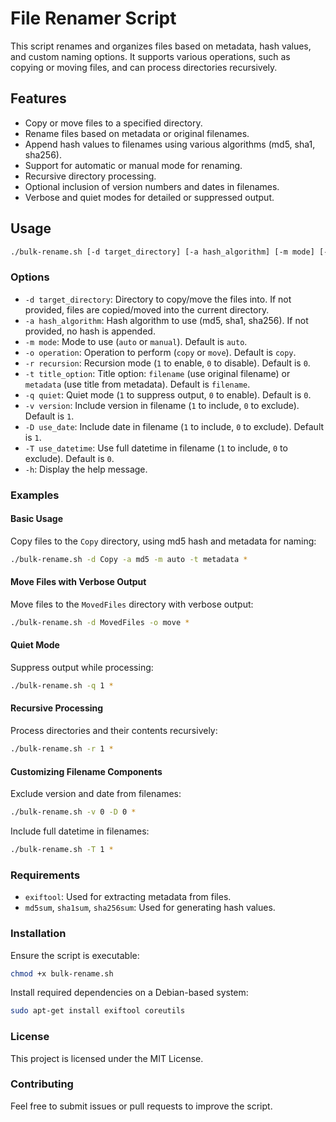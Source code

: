 # File Renamer Script

This script renames and organizes files based on metadata, hash values, and custom naming options. It supports various operations, such as copying or moving files, and can process directories recursively.

## Features

- Copy or move files to a specified directory.
- Rename files based on metadata or original filenames.
- Append hash values to filenames using various algorithms (md5, sha1, sha256).
- Support for automatic or manual mode for renaming.
- Recursive directory processing.
- Optional inclusion of version numbers and dates in filenames.
- Verbose and quiet modes for detailed or suppressed output.

## Usage

```bash
./bulk-rename.sh [-d target_directory] [-a hash_algorithm] [-m mode] [-o operation] [-r recursion] [-t title_option] [-q quiet] [-v version] [-D use_date] [-T use_datetime] [files...]
```

### Options

- `-d target_directory`: Directory to copy/move the files into. If not provided, files are copied/moved into the current directory.
- `-a hash_algorithm`: Hash algorithm to use (md5, sha1, sha256). If not provided, no hash is appended.
- `-m mode`: Mode to use (`auto` or `manual`). Default is `auto`.
- `-o operation`: Operation to perform (`copy` or `move`). Default is `copy`.
- `-r recursion`: Recursion mode (`1` to enable, `0` to disable). Default is `0`.
- `-t title_option`: Title option: `filename` (use original filename) or `metadata` (use title from metadata). Default is `filename`.
- `-q quiet`: Quiet mode (`1` to suppress output, `0` to enable). Default is `0`.
- `-v version`: Include version in filename (`1` to include, `0` to exclude). Default is `1`.
- `-D use_date`: Include date in filename (`1` to include, `0` to exclude). Default is `1`.
- `-T use_datetime`: Use full datetime in filename (`1` to include, `0` to exclude). Default is `0`.
- `-h`: Display the help message.

### Examples

#### Basic Usage

Copy files to the `Copy` directory, using md5 hash and metadata for naming:
```bash
./bulk-rename.sh -d Copy -a md5 -m auto -t metadata *
```

#### Move Files with Verbose Output

Move files to the `MovedFiles` directory with verbose output:
```bash
./bulk-rename.sh -d MovedFiles -o move *
```

#### Quiet Mode

Suppress output while processing:
```bash
./bulk-rename.sh -q 1 *
```

#### Recursive Processing

Process directories and their contents recursively:
```bash
./bulk-rename.sh -r 1 *
```

#### Customizing Filename Components

Exclude version and date from filenames:
```bash
./bulk-rename.sh -v 0 -D 0 *
```

Include full datetime in filenames:
```bash
./bulk-rename.sh -T 1 *
```

### Requirements

- `exiftool`: Used for extracting metadata from files.
- `md5sum`, `sha1sum`, `sha256sum`: Used for generating hash values.

### Installation

Ensure the script is executable:
```bash
chmod +x bulk-rename.sh
```

Install required dependencies on a Debian-based system:
```bash
sudo apt-get install exiftool coreutils
```

### License

This project is licensed under the MIT License.

### Contributing

Feel free to submit issues or pull requests to improve the script.
